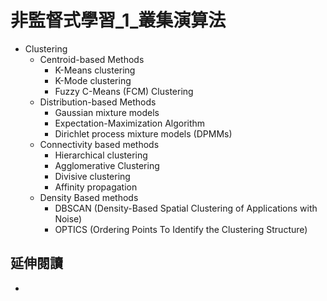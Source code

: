 # 非監督式學習_1_叢集演算法
- Clustering
  - Centroid-based Methods
    - K-Means clustering
    - K-Mode clustering
    - Fuzzy C-Means (FCM) Clustering 
  - Distribution-based Methods
    - Gaussian mixture models
    - Expectation-Maximization Algorithm
    - Dirichlet process mixture models (DPMMs) 
  - Connectivity based methods
    - Hierarchical clustering
    - Agglomerative Clustering
    - Divisive clustering
    - Affinity propagation 
  - Density Based methods
    - DBSCAN (Density-Based Spatial Clustering of Applications with Noise)
    - OPTICS (Ordering Points To Identify the Clustering Structure)

## 延伸閱讀
- 
